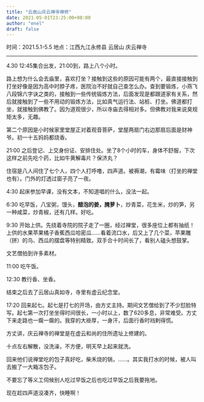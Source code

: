 ```yaml
---
title: "云居山庆云禅寺禅修"
date: 2021-05-01T23:25:00+08:00
author: "enel"
draft: false
---
```

时间：2021.5.1-5.5
地点：江西九江永修县 云居山 庆云禅寺

---

4.30 12:45集合出发，21:00到，路上八个小时。

路上想为什么会去庙里，喜欢打坐？接触到这些的原因可能有两个，最直接接触到打坐好像是因为高中时脖子疼，医院治不好就自己查怎么办。查到要锻炼，小燕飞八段锦六字诀之类的，接触到一些传统锻炼方法，后面发现是都跟道家有关系，然后就接触到了一些不用动的锻炼方法，比如真气运行法、站桩、打坐。佛道都打坐，就接触到佛教了。因为道观很少，所以寺庙去得相对多。但佛教对我来说臭规矩太多，无趣。

第二个原因是小时候家里堂屋正对着观音菩萨，堂屋两扇门右边那扇后面是财神爷。初一十五妈妈都烧香。

21:00 之后登记、上交身份证、安排住处。坐了8个小时的车，身体不舒服，下次这样之前先吃个药，比如牛黄解毒片？保济丸？

住宿是八人间住了七个人，四个人打呼噜，四声道。被褥潮，有霉味（打坐的禅堂也有）。门外的灯透过窗子亮了一夜。

4:30 起床参加早课，没有文本，不知道唱的什么，没法一起。

6:30 吃早饭，八宝粥，馒头，**醋泡的姜，腌萝卜**，炒青菜，花生米，炒的笋，另一种咸菜，炒青椒，还有几样。好吃。

9:30 开始上供。先绕着寺院的院子走了一圈，经过禅堂，很多座位上都有抽纸！上供的水果苹果橘子香蕉西瓜哈密瓜……看着流口水，后又上了几个菜，苹果雕（拼）的鸟、西瓜的摆盘等特别精致。双手合十时间长了，看别人磕头想鼓掌。

文艺僧拍到许多素材。

11:00 吃午饭。

12:30 教行香、坐香。

结束之后去了云居山真如寺，寺里有虚云纪念堂。

17:20 回来起七。起七是打七的开场，由方丈主持。期间文艺僧给到了不少怼脸特写。起七第一次打坐坐得时间很长，一小时以上，数了620多息，非常难受。方丈下来走路也一瘸一瘸的。我穿的大褂厚，一身汗，后面行香时裆剌得慌。

方丈讲，庆云禅寺的禅堂是在虚云和尚的住所遗址上修建的。

十点左右解散，没洗澡，不方便，明天早上起来就洗。

回来他们说禅堂吃的包子真好吃，柴禾烧的锅，……。其实我打水的时候，被人叫去搬了一大箱冻包子。

不要忘了等义工伺候别人吃过早饭之后也吃过早饭之后我要拖地。

现在趁四声道没凑齐，快睡啊！
